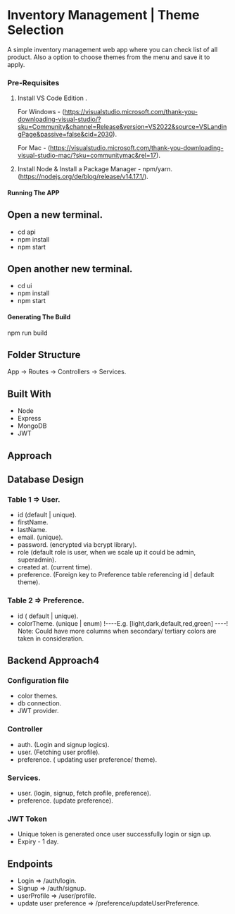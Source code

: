 # Inventory Management | Theme Selection

A simple inventory management web app where you can check list of all product.
Also a option to choose themes from the menu and save it to apply.


### Pre-Requisites

1. Install VS Code Edition .

    For Windows - (https://visualstudio.microsoft.com/thank-you-downloading-visual-studio/?sku=Community&channel=Release&version=VS2022&source=VSLandingPage&passive=false&cid=2030).

    For Mac - (https://visualstudio.microsoft.com/thank-you-downloading-visual-studio-mac/?sku=communitymac&rel=17).

2. Install Node & Install a Package Manager - npm/yarn. (https://nodejs.org/de/blog/release/v14.17.1/).


#### Running The APP

## Open a new terminal.
- cd api
- npm install
- npm start

## Open another new terminal.
- cd ui
- npm install
- npm start


#### Generating The Build

npm run build

## Folder Structure

App -> Routes -> Controllers -> Services.

## Built With

- Node
- Express
- MongoDB
- JWT

## Approach

## Database Design
### Table 1 => User.
- id (default | unique).
- firstName.
- lastName.
- email. (unique).
- password. (encrypted via bcrypt library).
- role (default role is user, when we scale up it could be admin, superadmin).
- created at. (current time).
- preference. (Foreign key to Preference table referencing id | default theme).

### Table 2 => Preference.
- id ( default | unique).
- colorTheme. (unique | enum) !----E.g. [light,dark,default,red,green] ----!
Note: Could have more columns when secondary/ tertiary colors are taken in consideration.

## Backend Approach4
### Configuration file
- color themes.
- db connection.
- JWT provider.

### Controller
- auth. (Login and signup logics).
- user. (Fetching user profile).
- preference. ( updating user preference/ theme).

### Services.
- user. (login, signup, fetch profile, preference).
- preference. (update preference).

### JWT Token
- Unique token is generated once user successfully login or sign up.
- Expiry - 1 day.


## Endpoints
- Login => /auth/login.
- Signup => /auth/signup.
- userProfile => /user/profile.
- update user preference => /preference/updateUserPreference.